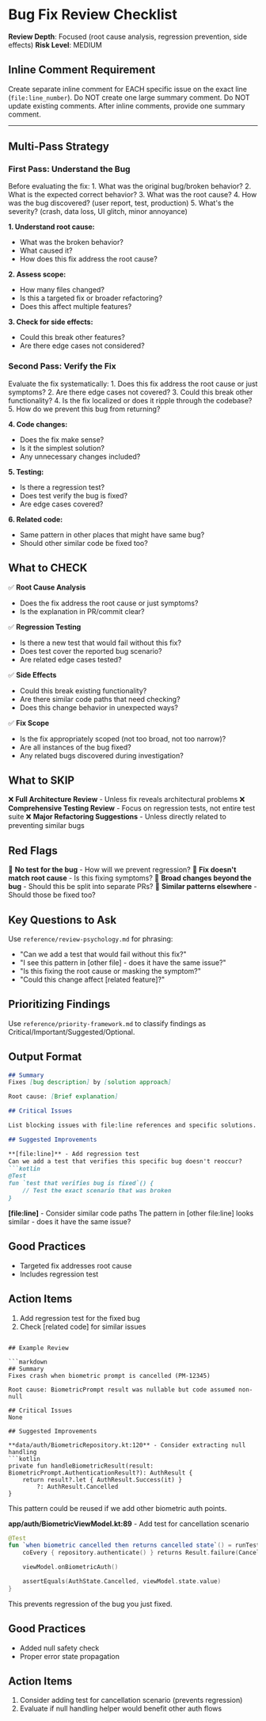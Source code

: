 # Bug Fix Review Checklist

**Review Depth**: Focused (root cause analysis, regression prevention, side effects)
**Risk Level**: MEDIUM

## Inline Comment Requirement

Create separate inline comment for EACH specific issue on the exact line (`file:line_number`).
Do NOT create one large summary comment. Do NOT update existing comments.
After inline comments, provide one summary comment.

---

## Multi-Pass Strategy

### First Pass: Understand the Bug

<thinking>
Before evaluating the fix:
1. What was the original bug/broken behavior?
2. What is the expected correct behavior?
3. What was the root cause?
4. How was the bug discovered? (user report, test, production)
5. What's the severity? (crash, data loss, UI glitch, minor annoyance)
</thinking>

**1. Understand root cause:**
- What was the broken behavior?
- What caused it?
- How does this fix address the root cause?

**2. Assess scope:**
- How many files changed?
- Is this a targeted fix or broader refactoring?
- Does this affect multiple features?

**3. Check for side effects:**
- Could this break other features?
- Are there edge cases not considered?

### Second Pass: Verify the Fix

<thinking>
Evaluate the fix systematically:
1. Does this fix address the root cause or just symptoms?
2. Are there edge cases not covered?
3. Could this break other functionality?
4. Is the fix localized or does it ripple through the codebase?
5. How do we prevent this bug from returning?
</thinking>

**4. Code changes:**
- Does the fix make sense?
- Is it the simplest solution?
- Any unnecessary changes included?

**5. Testing:**
- Is there a regression test?
- Does test verify the bug is fixed?
- Are edge cases covered?

**6. Related code:**
- Same pattern in other places that might have same bug?
- Should other similar code be fixed too?

## What to CHECK

✅ **Root Cause Analysis**
- Does the fix address the root cause or just symptoms?
- Is the explanation in PR/commit clear?

✅ **Regression Testing**
- Is there a new test that would fail without this fix?
- Does test cover the reported bug scenario?
- Are related edge cases tested?

✅ **Side Effects**
- Could this break existing functionality?
- Are there similar code paths that need checking?
- Does this change behavior in unexpected ways?

✅ **Fix Scope**
- Is the fix appropriately scoped (not too broad, not too narrow)?
- Are all instances of the bug fixed?
- Any related bugs discovered during investigation?

## What to SKIP

❌ **Full Architecture Review** - Unless fix reveals architectural problems
❌ **Comprehensive Testing Review** - Focus on regression tests, not entire test suite
❌ **Major Refactoring Suggestions** - Unless directly related to preventing similar bugs

## Red Flags

🚩 **No test for the bug** - How will we prevent regression?
🚩 **Fix doesn't match root cause** - Is this fixing symptoms?
🚩 **Broad changes beyond the bug** - Should this be split into separate PRs?
🚩 **Similar patterns elsewhere** - Should those be fixed too?

## Key Questions to Ask

Use `reference/review-psychology.md` for phrasing:

- "Can we add a test that would fail without this fix?"
- "I see this pattern in [other file] - does it have the same issue?"
- "Is this fixing the root cause or masking the symptom?"
- "Could this change affect [related feature]?"

## Prioritizing Findings

Use `reference/priority-framework.md` to classify findings as Critical/Important/Suggested/Optional.

## Output Format

```markdown
## Summary
Fixes [bug description] by [solution approach]

Root cause: [Brief explanation]

## Critical Issues

List blocking issues with file:line references and specific solutions.

## Suggested Improvements

**[file:line]** - Add regression test
Can we add a test that verifies this specific bug doesn't reoccur?
```kotlin
@Test
fun `test that verifies bug is fixed`() {
    // Test the exact scenario that was broken
}
```

**[file:line]** - Consider similar code paths
The pattern in [other file:line] looks similar - does it have the same issue?

## Good Practices
- Targeted fix addresses root cause
- Includes regression test

## Action Items
1. Add regression test for the fixed bug
2. Check [related code] for similar issues
```

## Example Review

```markdown
## Summary
Fixes crash when biometric prompt is cancelled (PM-12345)

Root cause: BiometricPrompt result was nullable but code assumed non-null

## Critical Issues
None

## Suggested Improvements

**data/auth/BiometricRepository.kt:120** - Consider extracting null handling
```kotlin
private fun handleBiometricResult(result: BiometricPrompt.AuthenticationResult?): AuthResult {
    return result?.let { AuthResult.Success(it) }
        ?: AuthResult.Cancelled
}
```
This pattern could be reused if we add other biometric auth points.

**app/auth/BiometricViewModel.kt:89** - Add test for cancellation scenario
```kotlin
@Test
fun `when biometric cancelled then returns cancelled state`() = runTest {
    coEvery { repository.authenticate() } returns Result.failure(CancelledException())

    viewModel.onBiometricAuth()

    assertEquals(AuthState.Cancelled, viewModel.state.value)
}
```
This prevents regression of the bug you just fixed.

## Good Practices
- Added null safety check
- Proper error state propagation

## Action Items
1. Consider adding test for cancellation scenario (prevents regression)
2. Evaluate if null handling helper would benefit other auth flows
```
